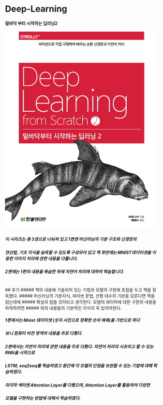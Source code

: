 # Deep-Learning


#### 밑바닥 부터 시작하는 딥러닝2

<img src="예제/cover.png">

##### 이 시리즈는 총 3권으로 나눠져 있고 1편엔 머신러닝의 기본 구조와 신경망의 
##### 연산법, 기초 지식을 습득할 수 있도록 구성되어 있고 책 후반에는 MNIST데이터셋을 이용한 이미지 처리에 관한 내용을 다룹니다.
##### 2편에는 1편의 내용을 복습한 뒤에 자연어 처리에 대하여 학습합니다.



<br>
## 후기
##### 책의 내용에 기술되어 있는 기법과 모델의 구현에 초점을 두고 책을 정독했다.
##### 머신러닝의 기본지식, 파이썬 문법, 선형 대수의 기본을 모른다면 책을 읽는데에
##### 확실히 힘들 것이라고 생각한다. 모델의 레이어에 대한 구현의 내용을 파악하려면
##### 위의 내용들의 기본적인 지식이 꼭 있어야한다.

##### 1편에서는 Mnist 데이터셋 (숫자 사진으로 정확한 숫자 예측)을 기반으로 하다
##### 보니 컴퓨터 비전 영역의 내용을 주로 다뤘다. 
##### 2편에서는 자연어 처리에 관한 내용을 주로 다뤘다. 자연어 처리의 시초라고 할 수 있는 RNN을 시작으로
##### LSTM, seq2seq를 학습하였고 중간에 각 모델의 단점을 보완할 수 있는 기법에 대해 학습하였다.
##### 마지막 섹터엔 Attention Layer를 다뤘으며, Attention Layer를 활용하여 다양한
##### 모델을 구현하는 방법에 대해서 학습하였다.


